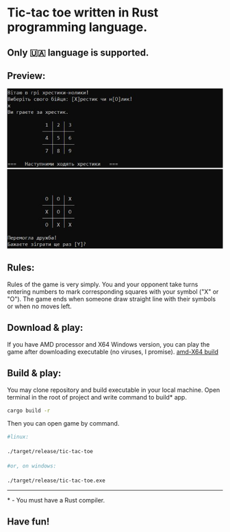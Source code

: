 # Tic-tac toe written in Rust programming language.

## Only 🇺🇦 language is supported.

## Preview:

![image](./resources/game_1.jpg)
![image](./resources/game_2.jpg)


## Rules:
Rules of the game is very simply. You and your opponent take turns entering numbers to mark corresponding squares with your symbol ("X" or "O"). The game ends when someone draw straight line with their symbols or when no moves left.

## Download & play:

If you have AMD processor and X64 Windows version, you can play the game after downloading executable (no viruses, I promise). 
[amd-X64 build](./bin/tic-tac-toe.exe)

## Build & play:

You may clone repository and build executable in your local machine. Open terminal in the root of project and write command to build* app.
```bash
cargo build -r
```
Then you can open game by command.
```bash
#linux:

./target/release/tic-tac-toe

#or, on windows:

./target/release/tic-tac-toe.exe
```

-----
\*  -  You must have a Rust compiler.


## Have fun!
